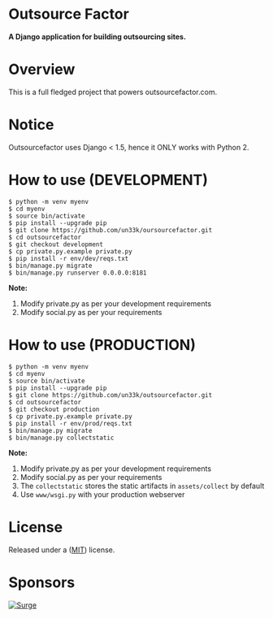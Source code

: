 Outsource Factor
======================

**A Django application for building outsourcing sites.**

Overview
======================

This is a full fledged project that powers outsourcefactor.com.

Notice
======================
Outsourcefactor uses Django < 1.5, hence it ONLY works with Python 2.

How to use (DEVELOPMENT)
======================
```
$ python -m venv myenv
$ cd myenv
$ source bin/activate
$ pip install --upgrade pip
$ git clone https://github.com/un33k/oursourcefactor.git
$ cd outsourcefactor
$ git checkout development
$ cp private.py.example private.py
$ pip install -r env/dev/reqs.txt
$ bin/manage.py migrate
$ bin/manage.py runserver 0.0.0.0:8181
```
**Note:**
1. Modify private.py as per your development requirements
2. Modify social.py as per your requirements

How to use (PRODUCTION)
======================
```
$ python -m venv myenv
$ cd myenv
$ source bin/activate
$ pip install --upgrade pip
$ git clone https://github.com/un33k/outsourcefactor.git
$ cd outsourcefactor
$ git checkout production
$ cp private.py.example private.py
$ pip install -r env/prod/reqs.txt
$ bin/manage.py migrate
$ bin/manage.py collectstatic
```
**Note:**
1. Modify private.py as per your development requirements
2. Modify social.py as per your requirements
3. The `collectstatic` stores the static artifacts in `assets/collect` by default
5. Use `www/wsgi.py` with your production webserver

License
====================

Released under a ([MIT](LICENSE)) license.

Sponsors
====================

[![Surge](https://www.surgeforward.com/wp-content/themes/understrap-master/images/logo.png)](https://github.com/surgeforward)